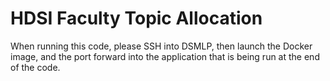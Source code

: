 # HDSI Faculty Topic Allocation

When running this code, please SSH into DSMLP, then launch the Docker image, and the port forward into the application that is being run at the end of the code. 
